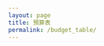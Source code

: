 ```yaml
---
layout: page
title: 預算表
permalink: /budget_table/
---
```


<script>

const base = "https://script.google.com/macros/s/AKfycby7IvcyV9HcIJC_khfr0c0GD91zGrfWdbqHWAIJONyZBsfy9eOQ9UrHyMKOWmpR7ZdtbQ/exec";


const createBtn = document.createElement('button');
createBtn.textContent = 'Create Data';
createBtn.style.padding = '6px 10px';
createBtn.style.border = '1px solid #aaa';
createBtn.style.background = '#f1f1f1';
createBtn.style.borderRadius = '6px';
createBtn.style.cursor = 'pointer';
createBtn.style.marginLeft = '10px';

const deleteBtn = document.createElement('button');
deleteBtn.textContent = 'Delete Data';
deleteBtn.style.padding = '6px 10px';
deleteBtn.style.border = '1px solid #aaa';
deleteBtn.style.background = '#ffebee';
deleteBtn.style.borderRadius = '6px';
deleteBtn.style.cursor = 'pointer';
deleteBtn.style.marginLeft = '10px';

const buttonContainer = document.createElement('div');
buttonContainer.style.position = 'fixed';
buttonContainer.style.top = '20px';
buttonContainer.style.left = '20px';
buttonContainer.style.zIndex = '1000';
buttonContainer.style.backgroundColor = 'rgba(255, 255, 255, 0.9)';
buttonContainer.style.padding = '10px';
buttonContainer.style.borderRadius = '8px';
buttonContainer.style.boxShadow = '0 2px 10px rgba(0,0,0,0.1)';

const loadContent = async () => {
  const params = { name: "Show Tab Data", sheet: 2 };

  const url = `${base}?${new URLSearchParams(params)}`;
  const res = await fetch(url);
  const data = await res.json();
  const dataContainer = document.createElement('div');
  dataContainer.innerHTML = JSON.stringify(data);
  dataContainer.style.marginTop = '20px';
  document.getElementsByClassName('post-content')[0].appendChild(dataContainer);
};

const showSpinner = () => {
  console.log('顯示 spinner');
  const spinner = document.createElement('div');
  spinner.id = 'loading-spinner';
  spinner.style.position = 'fixed';
  spinner.style.top = '50%';
  spinner.style.left = '50%';
  spinner.style.transform = 'translate(-50%, -50%)';
  spinner.style.zIndex = '99999';
  spinner.style.background = 'rgba(255, 255, 255, 0.95)';
  spinner.style.padding = '20px';
  spinner.style.borderRadius = '8px';
  spinner.style.boxShadow = '0 4px 20px rgba(0,0,0,0.3)';
  spinner.style.border = '2px solid #3498db';
  spinner.innerHTML = `
    <div style="display: flex; align-items: center; gap: 10px;">
      <div style="width: 20px; height: 20px; border: 2px solid #f3f3f3; border-top: 2px solid #3498db; border-radius: 50%; animation: spin 1s linear infinite; transform: none;"></div>
      <span>載入中...</span>
    </div>
  `;
  
  const style = document.createElement('style');
  style.textContent = `
    @keyframes spin {
      0% { transform: rotate(0deg); }
      100% { transform: rotate(360deg); }
    }
  `;
  document.head.appendChild(style);
  document.getElementsByClassName('post-content')[0].appendChild(spinner);
  console.log('Spinner 已添加到 post-content');
};

const hideSpinner = () => {
  console.log('隱藏 spinner');
  const spinner = document.getElementById('loading-spinner');
  if (spinner) {
    console.log('找到 spinner，正在移除');
    spinner.remove();
  } else {
    console.log('找不到 spinner');
  }
};

const totalContainer = document.createElement('div');
totalContainer.style.width = 'calc(100% - 2 * max(20px, 5vw))';
totalContainer.style.height = '20vh';
totalContainer.style.minHeight = '100px';
totalContainer.style.margin = '20px auto 0 auto';
totalContainer.style.padding = '20px max(20px, 5vw)';
totalContainer.style.position = 'fixed';
totalContainer.style.top = '20px';
totalContainer.style.left = '50%';
totalContainer.style.transform = 'translateX(-50%)';
totalContainer.style.zIndex = '1000';
totalContainer.style.backgroundColor = 'rgba(255, 255, 255, 0.95)';
totalContainer.style.borderRadius = '12px';
totalContainer.style.boxShadow = '0 8px 32px rgba(0,0,0,0.2)';
totalContainer.style.border = '1px solid rgba(255, 255, 255, 0.2)';
totalContainer.style.backdropFilter = 'blur(10px)';
totalContainer.style.overflow = 'auto';
totalContainer.style.display = 'flex';
totalContainer.style.justifyContent = 'flex-start';
totalContainer.style.alignItems = 'center';

// 創建左右箭頭按鈕
const leftArrow = document.createElement('button');
leftArrow.innerHTML = '‹';
leftArrow.style.position = 'absolute';
leftArrow.style.left = '10px';
leftArrow.style.top = '50%';
leftArrow.style.transform = 'translateY(-50%)';
leftArrow.style.zIndex = '1001';
leftArrow.style.width = '30px';
leftArrow.style.height = '30px';
leftArrow.style.border = 'none';
leftArrow.style.borderRadius = '50%';
leftArrow.style.backgroundColor = 'rgba(0, 0, 0, 0.1)';
leftArrow.style.color = '#333';
leftArrow.style.fontSize = '18px';
leftArrow.style.cursor = 'pointer';
leftArrow.style.display = 'flex';
leftArrow.style.alignItems = 'center';
leftArrow.style.justifyContent = 'center';

const rightArrow = document.createElement('button');
rightArrow.innerHTML = '›';
rightArrow.style.position = 'absolute';
rightArrow.style.right = '10px';
rightArrow.style.top = '50%';
rightArrow.style.transform = 'translateY(-50%)';
rightArrow.style.zIndex = '1001';
rightArrow.style.width = '30px';
rightArrow.style.height = '30px';
rightArrow.style.border = 'none';
rightArrow.style.borderRadius = '50%';
rightArrow.style.backgroundColor = 'rgba(0, 0, 0, 0.1)';
rightArrow.style.color = '#333';
rightArrow.style.fontSize = '18px';
rightArrow.style.cursor = 'pointer';
rightArrow.style.display = 'flex';
rightArrow.style.alignItems = 'center';
rightArrow.style.justifyContent = 'center';

const budgetCardsContainer = document.createElement('div');
budgetCardsContainer.id = 'budget-cards-container';
budgetCardsContainer.style.position = 'fixed';
budgetCardsContainer.style.top = '50%';
budgetCardsContainer.style.left = '50%';
budgetCardsContainer.style.transform = 'translate(-50%, -50%)';
budgetCardsContainer.style.width = '80%';
budgetCardsContainer.style.maxWidth = '600px';
budgetCardsContainer.style.height = '60vh';
budgetCardsContainer.style.backgroundColor = 'rgba(255, 255, 255, 0.95)';
budgetCardsContainer.style.borderRadius = '12px';
budgetCardsContainer.style.boxShadow = '0 8px 32px rgba(0,0,0,0.2)';
budgetCardsContainer.style.border = '1px solid rgba(255, 255, 255, 0.2)';
budgetCardsContainer.style.backdropFilter = 'blur(10px)';
budgetCardsContainer.style.overflow = 'auto';
budgetCardsContainer.style.zIndex = '999';
budgetCardsContainer.style.display = 'block';

const budgetCardsTitle = document.createElement('h2');
budgetCardsTitle.textContent = '預算卡片';
budgetCardsTitle.style.textAlign = 'center';
budgetCardsTitle.style.margin = '20px 0';
budgetCardsTitle.style.color = '#333';
budgetCardsContainer.appendChild(budgetCardsTitle);
budgetCardsContainer.appendChild(leftArrow);
budgetCardsContainer.appendChild(rightArrow);

const columnsContainer = document.createElement('div');
columnsContainer.style.display = 'flex';
columnsContainer.style.flexDirection = 'column';
columnsContainer.style.gap = '10px';

const incomeColumn = document.createElement('div');
incomeColumn.style.display = 'flex';
incomeColumn.style.alignItems = 'center';
incomeColumn.style.gap = '15px';

const incomeTitle = document.createElement('h3');
incomeTitle.textContent = '收入：';
incomeTitle.style.margin = '0';
incomeTitle.style.color = '#2e7d32';
incomeTitle.style.fontSize = '18px';

const incomeAmount = document.createElement('div');
incomeAmount.id = 'income-amount';
incomeAmount.textContent = '$0';
incomeAmount.style.fontSize = '24px';
incomeAmount.style.fontWeight = 'bold';
incomeAmount.style.color = '#2e7d32';

incomeColumn.appendChild(incomeTitle);
incomeColumn.appendChild(incomeAmount);

const expenseColumn = document.createElement('div');
expenseColumn.style.display = 'flex';
expenseColumn.style.alignItems = 'center';
expenseColumn.style.gap = '15px';

const expenseTitle = document.createElement('h3');
expenseTitle.textContent = '支出：';
expenseTitle.style.margin = '0';
expenseTitle.style.color = '#d32f2f';
expenseTitle.style.fontSize = '18px';

const expenseAmount = document.createElement('div');
expenseAmount.id = 'expense-amount';
expenseAmount.textContent = '$0';
expenseAmount.style.fontSize = '24px';
expenseAmount.style.fontWeight = 'bold';
expenseAmount.style.color = '#d32f2f';

expenseColumn.appendChild(expenseTitle);
expenseColumn.appendChild(expenseAmount);

const totalColumn = document.createElement('div');
totalColumn.style.display = 'flex';
totalColumn.style.alignItems = 'center';
totalColumn.style.gap = '15px';

const totalTitle = document.createElement('h3');
totalTitle.textContent = '總計：';
totalTitle.style.margin = '0';
totalTitle.style.color = '#1976d2';
totalTitle.style.fontSize = '18px';

const totalAmount = document.createElement('div');
totalAmount.id = 'total-amount';
totalAmount.textContent = '$0';
totalAmount.style.fontSize = '24px';
totalAmount.style.fontWeight = 'bold';
totalAmount.style.color = '#1976d2';

totalColumn.appendChild(totalTitle);
totalColumn.appendChild(totalAmount);

columnsContainer.appendChild(incomeColumn);
columnsContainer.appendChild(expenseColumn);
columnsContainer.appendChild(totalColumn);

totalContainer.appendChild(columnsContainer);

document.addEventListener('DOMContentLoaded', async function() {
  document.getElementsByClassName('post-content')[0].appendChild(totalContainer);
  document.getElementsByClassName('post-content')[0].appendChild(budgetCardsContainer);

  showSpinner();
  
  try {
    await loadContent();
  } catch (error) {
    console.error('載入失敗:', error);
    const errorContainer = document.createElement('div');
    errorContainer.innerHTML = '載入失敗: ' + error.message;
    errorContainer.style.color = 'red';
    errorContainer.style.marginTop = '20px';
    document.getElementsByClassName('post-content')[0].appendChild(errorContainer);
  } finally {
    hideSpinner();
  }

  buttonContainer.appendChild(createBtn);
  buttonContainer.appendChild(deleteBtn);
  document.getElementsByClassName('post-content')[0].appendChild(buttonContainer);
});


createBtn.addEventListener('click', function() {
  const modal = document.createElement('div');
  modal.style.position = 'fixed';
  modal.style.top = '0';
  modal.style.left = '0';
  modal.style.width = '100%';
  modal.style.height = '100%';
  modal.style.backgroundColor = 'rgba(0, 0, 0, 0.5)';
  modal.style.zIndex = '2000';
  modal.style.display = 'flex';
  modal.style.justifyContent = 'center';
  modal.style.alignItems = 'center';

  const formContainer = document.createElement('div');
  formContainer.style.backgroundColor = 'white';
  formContainer.style.padding = '30px';
  formContainer.style.borderRadius = '10px';
  formContainer.style.boxShadow = '0 4px 20px rgba(0,0,0,0.3)';
  formContainer.style.width = '400px';
  formContainer.style.maxWidth = '90vw';

  const title = document.createElement('h2');
  title.textContent = '新增資料';
  title.style.marginTop = '0';
  title.style.marginBottom = '20px';
  title.style.textAlign = 'center';
  title.style.color = '#333';

  const form = document.createElement('form');
  
  const fields = [
    { name: 'sheet', label: 'Sheet', type: 'text', placeholder: '請輸入名稱' },
    { name: 'range', label: 'Range', type: 'text', placeholder: '請輸入範圍' },
    { name: 'category', label: 'Category', type: 'text', placeholder: '請輸入類別' },
    { name: 'item', label: 'Item', type: 'text', placeholder: '請輸入項目名稱' },
    { name: 'cost', label: 'Cost', type: 'number', placeholder: '請輸入金額' },
    { name: 'note', label: 'Note', type: 'text', placeholder: '請輸入備註' }
  ];

  fields.forEach(field => {
    const fieldContainer = document.createElement('div');
    fieldContainer.style.marginBottom = '15px';

    const label = document.createElement('label');
    label.textContent = field.label + ':';
    label.style.display = 'block';
    label.style.marginBottom = '5px';
    label.style.fontWeight = 'bold';
    label.style.color = '#555';

    const input = document.createElement('input');
    input.type = field.type;
    input.name = field.name;
    input.placeholder = field.placeholder;
    input.style.width = '100%';
    input.style.padding = '8px';
    input.style.border = '1px solid #ddd';
    input.style.borderRadius = '4px';
    input.style.fontSize = '14px';
    input.required = true;

    fieldContainer.appendChild(label);
    fieldContainer.appendChild(input);
    form.appendChild(fieldContainer);
  });

  const buttonGroup = document.createElement('div');
  buttonGroup.style.display = 'flex';
  buttonGroup.style.justifyContent = 'space-between';
  buttonGroup.style.marginTop = '20px';

  const submitBtn = document.createElement('button');
  submitBtn.type = 'submit';
  submitBtn.textContent = '提交';
  submitBtn.style.padding = '10px 20px';
  submitBtn.style.backgroundColor = '#4CAF50';
  submitBtn.style.color = 'white';
  submitBtn.style.border = 'none';
  submitBtn.style.borderRadius = '4px';
  submitBtn.style.cursor = 'pointer';
  submitBtn.style.fontSize = '14px';

  const cancelBtn = document.createElement('button');
  cancelBtn.type = 'button';
  cancelBtn.textContent = '取消';
  cancelBtn.style.padding = '10px 20px';
  cancelBtn.style.backgroundColor = '#f44336';
  cancelBtn.style.color = 'white';
  cancelBtn.style.border = 'none';
  cancelBtn.style.borderRadius = '4px';
  cancelBtn.style.cursor = 'pointer';
  cancelBtn.style.fontSize = '14px';

  buttonGroup.appendChild(submitBtn);
  buttonGroup.appendChild(cancelBtn);

  form.appendChild(buttonGroup);
  formContainer.appendChild(title);
  formContainer.appendChild(form);
  modal.appendChild(formContainer);
  document.getElementsByClassName('post-content')[0].appendChild(modal);

    form.addEventListener('submit', async function(e) {
      e.preventDefault();
      
      const formData = new FormData(form);
      const data = {};
      for (let [key, value] of formData.entries()) {
        data[key] = value;
      }
      
      const postData = {
        name: "Add Data",
        sheet: parseInt(data.sheet) || 2,
        range: parseInt(data.range) || 0,
        category: data.category || '',
        item: data.item || '',
        cost: parseFloat(data.cost) || 0,
        note: data.note || ''
      };
      
      console.log('提交的資料:', postData);
      console.log('POST 請求 URL:', base);
      
      submitBtn.textContent = '提交中...';
      submitBtn.disabled = true;
      
      try {
        const response = await fetch(base, {
          method: "POST",
          redirect: "follow",
          keepalive: true,
          headers: {
            "Content-Type": "text/plain;charset=utf-8",
          },
          body: JSON.stringify(postData)
        });
        
        console.log('回應狀態:', response.status);
        console.log('回應 headers:', response.headers);
        
        if (response.ok) {
          const result = await response.json();
          console.log('伺服器回應:', result);
          if (result.success) {
            alert('資料提交成功！' + (result.message ? '\n' + result.message : ''));
          } else {
            alert('提交失敗: ' + result.message);
          }
        } else {
          const errorText = await response.text();
          console.error('錯誤回應內容:', errorText);
          throw new Error(`HTTP error! status: ${response.status}, response: ${errorText}`);
        }
      } catch (error) {
        console.error('提交失敗:', error);
        alert('提交失敗: ' + error.message);
      } finally {
        submitBtn.textContent = '提交';
        submitBtn.disabled = false;
        
        document.getElementsByClassName('post-content')[0].removeChild(modal);
      }
    });

  cancelBtn.addEventListener('click', function() {
    document.getElementsByClassName('post-content')[0].removeChild(modal);
  });

  modal.addEventListener('click', function(e) {
    if (e.target === modal) {
      document.getElementsByClassName('post-content')[0].removeChild(modal);
    }
  });
});

deleteBtn.addEventListener('click', function() {
  const modal = document.createElement('div');
  modal.style.position = 'fixed';
  modal.style.top = '0';
  modal.style.left = '0';
  modal.style.width = '100%';
  modal.style.height = '100%';
  modal.style.backgroundColor = 'rgba(0, 0, 0, 0.5)';
  modal.style.zIndex = '2000';
  modal.style.display = 'flex';
  modal.style.justifyContent = 'center';
  modal.style.alignItems = 'center';

  const formContainer = document.createElement('div');
  formContainer.style.backgroundColor = 'white';
  formContainer.style.padding = '30px';
  formContainer.style.borderRadius = '10px';
  formContainer.style.boxShadow = '0 4px 20px rgba(0,0,0,0.3)';
  formContainer.style.width = '400px';
  formContainer.style.maxWidth = '90vw';

  const title = document.createElement('h2');
  title.textContent = '刪除資料';
  title.style.marginTop = '0';
  title.style.marginBottom = '20px';
  title.style.textAlign = 'center';
  title.style.color = '#333';

  const form = document.createElement('form');
  
  const fields = [
    { name: 'sheet', label: 'Sheet', type: 'text', placeholder: '請輸入名稱' },
    { name: 'range', label: 'Range', type: 'text', placeholder: '請輸入範圍' },
    { name: 'category', label: 'Category', type: 'text', placeholder: '請輸入類別' },
    { name: 'item', label: 'Item', type: 'text', placeholder: '請輸入項目名稱' },
    { name: 'cost', label: 'Cost', type: 'number', placeholder: '請輸入金額' },
    { name: 'note', label: 'Note', type: 'text', placeholder: '請輸入備註' }
  ];

  fields.forEach(field => {
    const fieldContainer = document.createElement('div');
    fieldContainer.style.marginBottom = '15px';

    const label = document.createElement('label');
    label.textContent = field.label + ':';
    label.style.display = 'block';
    label.style.marginBottom = '5px';
    label.style.fontWeight = 'bold';
    label.style.color = '#555';

    const input = document.createElement('input');
    input.type = field.type;
    input.name = field.name;
    input.placeholder = field.placeholder;
    input.style.width = '100%';
    input.style.padding = '8px';
    input.style.border = '1px solid #ddd';
    input.style.borderRadius = '4px';
    input.style.fontSize = '14px';
    input.required = true;

    fieldContainer.appendChild(label);
    fieldContainer.appendChild(input);
    form.appendChild(fieldContainer);
  });

  const buttonGroup = document.createElement('div');
  buttonGroup.style.display = 'flex';
  buttonGroup.style.justifyContent = 'space-between';
  buttonGroup.style.marginTop = '20px';

  const submitBtn = document.createElement('button');
  submitBtn.type = 'submit';
  submitBtn.textContent = '提交';
  submitBtn.style.padding = '10px 20px';
  submitBtn.style.backgroundColor = '#4CAF50';
  submitBtn.style.color = 'white';
  submitBtn.style.border = 'none';
  submitBtn.style.borderRadius = '4px';
  submitBtn.style.cursor = 'pointer';
  submitBtn.style.fontSize = '14px';

  const cancelBtn = document.createElement('button');
  cancelBtn.type = 'button';
  cancelBtn.textContent = '取消';
  cancelBtn.style.padding = '10px 20px';
  cancelBtn.style.backgroundColor = '#f44336';
  cancelBtn.style.color = 'white';
  cancelBtn.style.border = 'none';
  cancelBtn.style.borderRadius = '4px';
  cancelBtn.style.cursor = 'pointer';
  cancelBtn.style.fontSize = '14px';

  buttonGroup.appendChild(submitBtn);
  buttonGroup.appendChild(cancelBtn);

  form.appendChild(buttonGroup);
  formContainer.appendChild(title);
  formContainer.appendChild(form);
  modal.appendChild(formContainer);
  document.getElementsByClassName('post-content')[0].appendChild(modal);

    form.addEventListener('submit', async function(e) {
      e.preventDefault();
      
      const formData = new FormData(form);
      const data = {};
      for (let [key, value] of formData.entries()) {
        data[key] = value;
      }
      
      const postData = {
        name: "Delete Data",
        sheet: parseInt(data.sheet) || 2,
        range: parseInt(data.range) || 0,
        category: data.category || '',
        item: data.item || '',
        cost: parseFloat(data.cost) || 0,
        note: data.note || ''
      };
      
      console.log('提交的資料:', postData);
      console.log('POST 請求 URL:', base);
      
      submitBtn.textContent = '提交中...';
      submitBtn.disabled = true;
      
      try {
        const response = await fetch(base, {
          method: "POST",
          redirect: "follow",
          keepalive: true,
          headers: {
            "Content-Type": "text/plain;charset=utf-8",
          },
          body: JSON.stringify(postData)
        });
        
        console.log('回應狀態:', response.status);
        console.log('回應 headers:', response.headers);
        
        if (response.ok) {
          const result = await response.json();
          console.log('伺服器回應:', result);
          if (result.success) {
            alert('資料提交成功！' + (result.message ? '\n' + result.message : ''));
          } else {
            alert('提交失敗: ' + result.message);
          }
        } else {
          const errorText = await response.text();
          console.error('錯誤回應內容:', errorText);
          throw new Error(`HTTP error! status: ${response.status}, response: ${errorText}`);
        }
      } catch (error) {
        console.error('提交失敗:', error);
        alert('提交失敗: ' + error.message);
      } finally {
        submitBtn.textContent = '提交';
        submitBtn.disabled = false;
        
        document.getElementsByClassName('post-content')[0].removeChild(modal);
      }
    });

  cancelBtn.addEventListener('click', function() {
    document.getElementsByClassName('post-content')[0].removeChild(modal);
  });

  modal.addEventListener('click', function(e) {
    if (e.target === modal) {
      document.getElementsByClassName('post-content')[0].removeChild(modal);
    }
  });
});

</script>